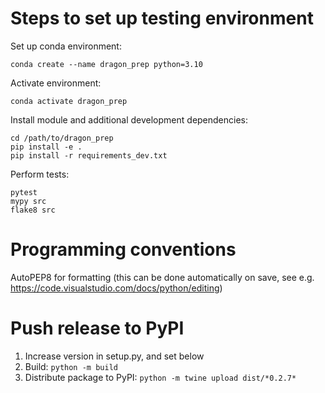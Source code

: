 # Steps to set up testing environment
Set up conda environment:

```
conda create --name dragon_prep python=3.10
```

Activate environment:

```
conda activate dragon_prep
```

Install module and additional development dependencies:

```
cd /path/to/dragon_prep
pip install -e .
pip install -r requirements_dev.txt
```

Perform tests:

```
pytest
mypy src
flake8 src
```

# Programming conventions
AutoPEP8 for formatting (this can be done automatically on save, see e.g. https://code.visualstudio.com/docs/python/editing)

# Push release to PyPI
1. Increase version in setup.py, and set below
2. Build: `python -m build`
3. Distribute package to PyPI: `python -m twine upload dist/*0.2.7*`
